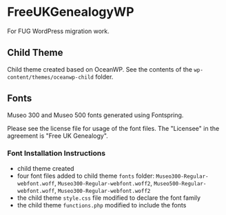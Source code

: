 # FreeUKGenealogyWP
For FUG WordPress migration work.

## Child Theme
Child theme created based on OceanWP. See the contents of the `wp-content/themes/oceanwp-child` folder.

## Fonts
Museo 300 and Museo 500 fonts generated using Fontspring.

Please see the license file for usage of the font files. The "Licensee" in the agreement is "Free UK Genealogy".

### Font Installation Instructions
* child theme created
* four font files added to child theme `fonts` folder:  `Museo300-Regular-webfont.woff`, `Museo300-Regular-webfont.woff2`, `Museo500-Regular-webfont.woff`, `Museo300-Regular-webfont.woff2`
* the child theme `style.css` file modified to declare the font family
* the child theme `functions.php` modified to include the fonts

